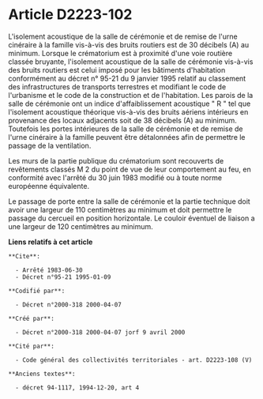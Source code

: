 # Article D2223-102

L'isolement acoustique de la salle de cérémonie et de remise de l'urne cinéraire à la famille vis-à-vis des bruits routiers
est de 30 décibels (A) au minimum. Lorsque le crématorium est à proximité d'une voie routière classée bruyante, l'isolement
acoustique de la salle de cérémonie vis-à-vis des bruits routiers est celui imposé pour les bâtiments d'habitation
conformément au décret n° 95-21 du 9 janvier 1995 relatif au classement des infrastructures de transports terrestres et
modifiant le code de l'urbanisme et le code de la construction et de l'habitation. Les parois de la salle de cérémonie ont un
indice d'affaiblissement acoustique " R " tel que l'isolement acoustique théorique vis-à-vis des bruits aériens intérieurs en
provenance des locaux adjacents soit de 38 décibels (A) au minimum. Toutefois les portes intérieures de la salle de cérémonie
et de remise de l'urne cinéraire à la famille peuvent être détalonnées afin de permettre le passage de la ventilation.

Les murs de la partie publique du crématorium sont recouverts de revêtements classés M 2 du point de vue de leur comportement
au feu, en conformité avec l'arrêté du 30 juin 1983 modifié ou à toute norme européenne équivalente.

Le passage de porte entre la salle de cérémonie et la partie technique doit avoir une largeur de 110 centimètres au minimum
et doit permettre le passage du cercueil en position horizontale. Le couloir éventuel de liaison a une largeur de 120
centimètres au minimum.

**Liens relatifs à cet article**

	**Cite**:

	  - Arrêté 1983-06-30
	  - Décret n°95-21 1995-01-09

	**Codifié par**:

	  - Décret n°2000-318 2000-04-07

	**Créé par**:

	  - Décret n°2000-318 2000-04-07 jorf 9 avril 2000

	**Cité par**:

	  - Code général des collectivités territoriales - art. D2223-108 (V)

	**Anciens textes**:

	  - décret 94-1117, 1994-12-20, art 4
